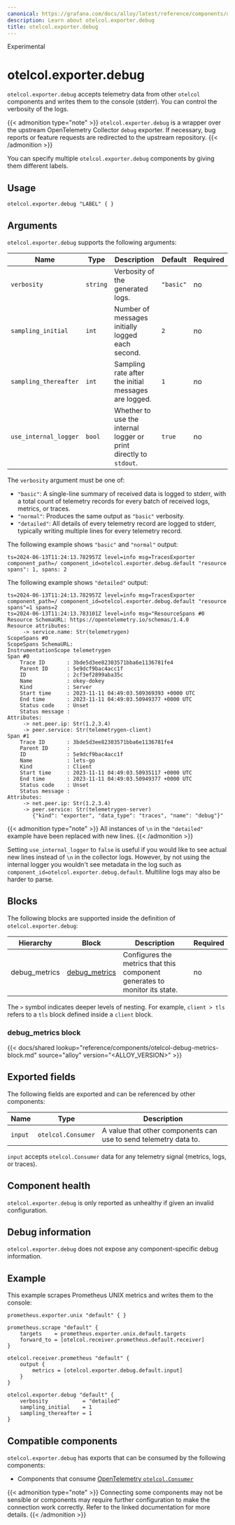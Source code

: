 ```yaml
---
canonical: https://grafana.com/docs/alloy/latest/reference/components/otelcol.exporter.debug/
description: Learn about otelcol.exporter.debug
title: otelcol.exporter.debug
---
```


<span class="badge docs-labels__stage docs-labels__item">Experimental</span>

# otelcol.exporter.debug

`otelcol.exporter.debug` accepts telemetry data from other `otelcol` components and writes them to the console (stderr).
You can control the verbosity of the logs.

{{< admonition type="note" >}}
`otelcol.exporter.debug` is a wrapper over the upstream OpenTelemetry Collector `debug` exporter. 
If necessary, bug reports or feature requests are redirected to the upstream repository.
{{< /admonition >}}

You can specify multiple `otelcol.exporter.debug` components by giving them different labels.

## Usage

```river
otelcol.exporter.debug "LABEL" { }
```

## Arguments

`otelcol.exporter.debug` supports the following arguments:

Name | Type | Description | Default | Required
---- | ---- | ----------- | ------- | --------
`verbosity`           | `string` | Verbosity of the generated logs. | `"basic"` | no
`sampling_initial`    | `int`    | Number of messages initially logged each second. | `2` | no
`sampling_thereafter` | `int`    | Sampling rate after the initial messages are logged. | `1` | no
`use_internal_logger` | `bool`   | Whether to use the internal logger or print directly to `stdout`. | `true` | no

The `verbosity` argument must be one of:
* `"basic"`: A single-line summary of received data is logged to stderr, with a total count of telemetry records for every batch of received logs, metrics, or traces.
* `"normal"`: Produces the same output as `"basic"` verbosity.
* `"detailed"`: All details of every telemetry record are logged to stderr, typically writing multiple lines for every telemetry record.

The following example shows `"basic"` and `"normal"` output:
```
ts=2024-06-13T11:24:13.782957Z level=info msg=TracesExporter component_path=/ component_id=otelcol.exporter.debug.default "resource spans": 1, spans: 2
```

The following example shows `"detailed"` output:
```
ts=2024-06-13T11:24:13.782957Z level=info msg=TracesExporter component_path=/ component_id=otelcol.exporter.debug.default "resource spans"=1 spans=2
ts=2024-06-13T11:24:13.783101Z level=info msg="ResourceSpans #0
Resource SchemaURL: https://opentelemetry.io/schemas/1.4.0
Resource attributes:
     -> service.name: Str(telemetrygen)
ScopeSpans #0
ScopeSpans SchemaURL:
InstrumentationScope telemetrygen
Span #0
    Trace ID       : 3bde5d3ee82303571bba6e1136781fe4
    Parent ID      : 5e9dcf9bac4acc1f
    ID             : 2cf3ef2899aba35c
    Name           : okey-dokey
    Kind           : Server
    Start time     : 2023-11-11 04:49:03.509369393 +0000 UTC
    End time       : 2023-11-11 04:49:03.50949377 +0000 UTC
    Status code    : Unset
    Status message :
Attributes:
     -> net.peer.ip: Str(1.2.3.4)
     -> peer.service: Str(telemetrygen-client)
Span #1
    Trace ID       : 3bde5d3ee82303571bba6e1136781fe4
    Parent ID      :
    ID             : 5e9dcf9bac4acc1f
    Name           : lets-go
    Kind           : Client
    Start time     : 2023-11-11 04:49:03.50935117 +0000 UTC
    End time       : 2023-11-11 04:49:03.50949377 +0000 UTC
    Status code    : Unset
    Status message :
Attributes:
     -> net.peer.ip: Str(1.2.3.4)
     -> peer.service: Str(telemetrygen-server)
        {"kind": "exporter", "data_type": "traces", "name": "debug"}"
```

{{< admonition type="note" >}}
All instances of `\n`  in the `"detailed"` example have been replaced with new lines.
{{< /admonition >}}

Setting `use_internal_logger` to `false` is useful if you would like to see actual new lines instead of `\n` in the collector logs.
However, by not using the internal logger you wouldn't see metadata in the log such as `component_id=otelcol.exporter.debug.default`.
Multiline logs may also be harder to parse.

## Blocks

The following blocks are supported inside the definition of
`otelcol.exporter.debug`:

Hierarchy     | Block             | Description                                                                | Required
--------------|-------------------|----------------------------------------------------------------------------|---------
debug_metrics | [debug_metrics][] | Configures the metrics that this component generates to monitor its state. | no

The `>` symbol indicates deeper levels of nesting. For example, `client > tls`
refers to a `tls` block defined inside a `client` block.

[debug_metrics]: #debug_metrics-block

### debug_metrics block

{{< docs/shared lookup="reference/components/otelcol-debug-metrics-block.md" source="alloy" version="<ALLOY_VERSION>" >}}

## Exported fields

The following fields are exported and can be referenced by other components:

Name | Type | Description
---- | ---- | -----------
`input` | `otelcol.Consumer` | A value that other components can use to send telemetry data to.

`input` accepts `otelcol.Consumer` data for any telemetry signal (metrics,
logs, or traces).

## Component health

`otelcol.exporter.debug` is only reported as unhealthy if given an invalid
configuration.

## Debug information

`otelcol.exporter.debug` does not expose any component-specific debug
information.

## Example

This example scrapes Prometheus UNIX metrics and writes them to the console:

```river
prometheus.exporter.unix "default" { }

prometheus.scrape "default" {
    targets    = prometheus.exporter.unix.default.targets
    forward_to = [otelcol.receiver.prometheus.default.receiver]
}

otelcol.receiver.prometheus "default" {
    output {
        metrics = [otelcol.exporter.debug.default.input]
    }
}

otelcol.exporter.debug "default" {
    verbosity           = "detailed"
    sampling_initial    = 1
    sampling_thereafter = 1
}
```
<!-- START GENERATED COMPATIBLE COMPONENTS -->

## Compatible components

`otelcol.exporter.debug` has exports that can be consumed by the following components:

- Components that consume [OpenTelemetry `otelcol.Consumer`](../../../compatibility/#opentelemetry-otelcolconsumer-consumers)

{{< admonition type="note" >}}
Connecting some components may not be sensible or components may require further configuration to make the connection work correctly.
Refer to the linked documentation for more details.
{{< /admonition >}}

<!-- END GENERATED COMPATIBLE COMPONENTS -->